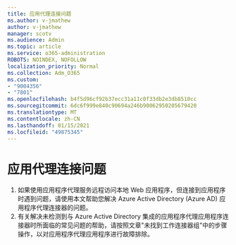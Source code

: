 ```yaml
---
title: 应用代理连接问题
ms.author: v-jmathew
author: v-jmathew
manager: scotv
ms.audience: Admin
ms.topic: article
ms.service: o365-administration
ROBOTS: NOINDEX, NOFOLLOW
localization_priority: Normal
ms.collection: Adm_O365
ms.custom:
- "9004356"
- "7801"
ms.openlocfilehash: b4f5d96cf92b37ecc31a11c0f33db2e3db8510cc
ms.sourcegitcommit: 6dc6f999e840c90694a246b90062950205679420
ms.translationtype: MT
ms.contentlocale: zh-CN
ms.lasthandoff: 01/15/2021
ms.locfileid: "49875345"
---
```

# <a name="app-proxy-connection-issue"></a>应用代理连接问题

1. 如果使用应用程序代理服务远程访问本地 Web 应用程序，但连接到应用程序时遇到问题，请使用本文帮助您解决 Azure Active Directory [](https://docs.microsoft.com/azure/active-directory/manage-apps/application-proxy-debug-connectors) (Azure AD) 应用程序代理连接器的问题。
2. 有关解决未检测到与 Azure Active Directory 集成的应用程序代理应用程序连接器时所面临的常见问题的帮助，请按照文章"未找到工作连接器组"[](https://docs.microsoft.com/azure/active-directory/application-proxy-connectivity-no-working-connector)中的步骤操作，以对应用程序代理应用程序进行故障排除。
